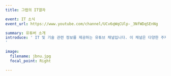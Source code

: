 ```yaml
---
title: 그랩의 IT열차

event: IT 소식
event_url: https://www.youtube.com/channel/UCv6qWqCUlp-_3NfWDqSEnNg

summary: 유튜버 소개
introduce: ' IT 및 기술 관련 정보를 제공하는 유튜브 채널입니다. 이 채널은 다양한 주제를 다루며, 프로그래밍, 최신 기술 트렌드, 장비 리뷰 등 유익한 콘텐츠를 제공합니다. IT그랩열차는 초보자부터 전문가까지 폭넓은 시청자를 대상으로 쉽게 이해할 수 있는 설명을 통해 학습을 돕습니다. 또한, 실무 경험을 바탕으로 한 실용적인 조언도 제공하며, 다양한 커뮤니티와 소통하는 활동을 중요시합니다. IT 분야에 대한 깊이 있는 통찰을 제공하는 인기 채널입니다.
'

image:
  filename: jbnu.jpg
  focal_point: Right

---
```


